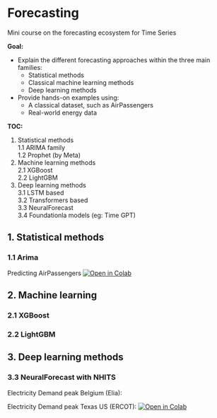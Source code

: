 # Forecasting
Mini course on the forecasting ecosystem for Time Series

**Goal:** 

- Explain the different forecasting approaches within the three main families:
    - Statistical methods
    - Classical machine learning methods
    - Deep learning methods
- Provide hands-on examples using:
    - A classical dataset, such as AirPassengers
    - Real-world energy data

**TOC:**

1. Statistical methods<BR>
    1.1 ARIMA family<BR>
    1.2 Prophet (by Meta)
2. Machine learning methods<BR>
    2.1 XGBoost<BR>
    2.2 LightGBM
3. Deep learning methods<BR>
    3.1 LSTM based<BR>
    3.2 Transformers based<BR>
    3.3 NeuralForecast<BR>
    3.4 Foundationla models (eg: Time GPT)

## 1. Statistical methods
### 1.1 Arima 
Predicting AirPassengers [![Open in Colab](https://colab.research.google.com/assets/colab-badge.svg)](https://colab.research.google.com/github/tribp/Forecasting/blob/main/notebooks/Arima_AirPassengers.ipynb)

## 2. Machine learning
### 2.1 XGBoost
### 2.2 LightGBM

## 3. Deep learning methods

### 3.3 NeuralForecast with NHITS

Electricity Demand peak Belgium (Elia): 

Electricity Demand peak Texas US (ERCOT): [![Open in Colab](https://colab.research.google.com/assets/colab-badge.svg)](https://colab.research.google.com/github/Nixtla/neuralforecast/blob/main/nbs/docs/use-cases/electricity_peak_forecasting.ipynb#scrollTo=bqwo8HgjRbeK)